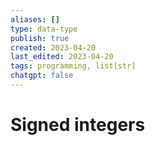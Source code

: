 ```yaml
---
aliases: []
type: data-type
publish: true
created: 2023-04-20
last_edited: 2023-04-20
tags: programming, list[str]
chatgpt: false
---
```

# Signed integers